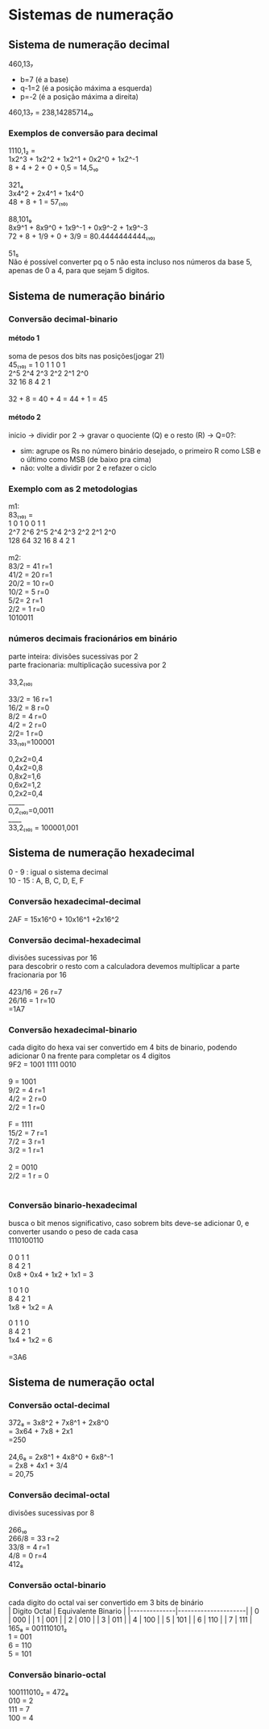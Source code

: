 # Sistemas de numeração

## Sistema de numeração decimal
460,13₇ 
- b=7 (é a base)
- q-1=2 (é a posição máxima a esquerda)
- p=-2 (é a posição máxima a direita)

460,13₇ = 238,14285714₁₀

### Exemplos de conversão para decimal
1110,1₂ = </br>
1x2^3 + 1x2^2 + 1x2^1 + 0x2^0 + 1x2^-1 </br>
8 + 4 + 2 + 0 + 0,5 = 14,5₁₀ </br>
</br>
321₄ </br>
3x4^2 + 2x4^1 + 1x4^0 </br>
48 + 8 + 1 = 57₍₁₀₎</br>
</br>
88,101₉ </br>
8x9^1 + 8x9^0 + 1x9^-1 + 0x9^-2 + 1x9^-3 </br>
72 + 8 + 1/9 + 0 + 3/9 = 80.4444444444₍₁₀₎ </br>
</br>
51₅ </br>
Não é possível converter pq o 5 não esta incluso nos números da base 5, apenas de 0 a 4, para que sejam 5 digitos.

## Sistema de numeração binário

### Conversão decimal-binario
#### método 1
soma de pesos dos bits nas posições(jogar 21)</br>
45₍₁₀₎ =  1   0   1   1   0   1</br>
         2^5 2^4 2^3 2^2 2^1 2^0</br>
          32  16  8   4   2   1</br>
</br>
32 + 8 = 40 + 4 = 44 + 1 = 45</br>

#### método 2
inicio -> dividir por 2 -> gravar o quociente (Q) e o resto (R) -> Q=0?:
- sim: agrupe os Rs no número binário desejado, o primeiro R como LSB e o último como MSB (de baixo pra cima)
- não: volte a dividir por 2 e refazer o ciclo

### Exemplo com as 2 metodologias
m1:</br>
83₍₁₀₎ = </br>
      1  0   1   0   0   1   1</br>
2^7 2^6 2^5 2^4 2^3 2^2 2^1 2^0</br>
128 64  32  16  8   4   2   1</br>
</br>
m2:</br>
83/2 = 41 r=1</br>
41/2 = 20 r=1</br>
20/2 = 10 r=0</br>
10/2 = 5 r=0</br>
5/2= 2 r=1</br>
2/2 = 1 r=0</br>
1010011</br>

### números decimais fracionários em binário
parte inteira: divisões sucessivas por 2 </br>
parte fracionaria: multiplicação sucessiva por 2 </br>
</br>
33,2₍₁₀₎</br>
</br>
33/2 = 16 r=1</br>
16/2 = 8 r=0</br>
8/2 = 4 r=0</br>
4/2 = 2 r=0</br>
2/2= 1 r=0</br>
33₍₁₀₎=100001</br>
</br>
0,2x2=0,4</br>
0,4x2=0,8</br>
0,8x2=1,6</br>
0,6x2=1,2</br>
0,2x2=0,4</br>
          _____</br>
0,2₍₁₀₎=0,0011</br>
                  ____</br>
33,2₍₁₀₎ = 100001,001</br>

## Sistema de numeração hexadecimal
0 - 9 : igual o sistema decimal</br>
10 - 15 : A, B, C, D, E, F</br>

### Conversão hexadecimal-decimal
2AF = 15x16^0 + 10x16^1 +2x16^2 </br>

### Conversão decimal-hexadecimal
divisões sucessivas por 16</br>
para descobrir o resto com a calculadora devemos multiplicar a parte fracionaria por 16</br>
</br>
423/16 = 26 r=7</br>
26/16 = 1 r=10</br>
=1A7</br>

### Conversão hexadecimal-binario
cada digito do hexa vai ser convertido em 4 bits de binario, podendo adicionar 0 na frente para completar os 4 digitos</br>
9F2 = 1001 1111 0010</br>
</br>
9 = 1001</br>
9/2 = 4 r=1</br>
4/2 = 2 r=0</br>
2/2 = 1 r=0</br>
</br>
F = 1111</br>
15/2 = 7 r=1</br>
7/2 = 3 r=1</br>
3/2 = 1 r=1</br>
</br>
2 = 0010</br>
2/2 = 1 r = 0</br>
</br>

### Conversão binario-hexadecimal
busca o bit menos significativo, caso sobrem bits deve-se adicionar 0, e converter usando o peso de cada casa</br>
1110100110</br>
</br>
0 0 1 1</br>
8 4 2 1</br>
0x8 + 0x4 + 1x2 + 1x1 = 3</br>

1 0 1 0</br>
8 4 2 1</br>
1x8 + 1x2 = A</br>

0 1 1 0 </br>
8 4 2 1</br>
1x4 + 1x2 = 6</br>
</br>
=3A6

## Sistema de numeração octal

### Conversão octal-decimal
372₈ = 3x8^2 + 7x8^1 + 2x8^0</br>
= 3x64 + 7x8 + 2x1</br>
=250</br>
</br>
24,6₈ = 2x8^1 + 4x8^0 + 6x8^-1</br>
= 2x8 + 4x1 + 3/4</br>
= 20,75</br>

### Conversão decimal-octal
divisões sucessivas por 8</br>
</br>
266₁₀</br>
266/8 = 33 r=2</br>
33/8 = 4 r=1</br>
4/8 = 0 r=4</br>
412₈</br>

### Conversão octal-binario
cada digito do octal vai ser convertido em 3 bits de binário</br>
| Digito Octal | Equivalente Binario |
|--------------|---------------------|
|      0       |        000          |
|      1       |        001          |
|      2       |        010          |
|      3       |        011          |
|      4       |        100          |
|      5       |        101          |
|      6       |        110          |
|      7       |        111          |
</br>
165₈ = 001110101₂</br>
1 = 001</br>
6 = 110</br>
5 = 101</br>

### Conversão binario-octal
100111010₂ = 472₈</br>
010 = 2</br>
111 = 7</br>
100 = 4</br>